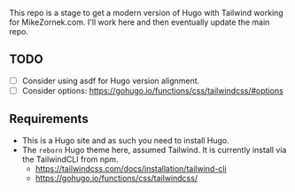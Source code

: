 This repo is a stage to get a modern version of Hugo with Tailwind working for MikeZornek.com. I'll work here and then eventually update the main repo.

## TODO

- [ ] Consider using asdf for Hugo version alignment.
- [ ] Consider options: https://gohugo.io/functions/css/tailwindcss/#options

## Requirements

- This is a Hugo site and as such you need to install Hugo.
- The `reborn` Hugo theme here, assumed Tailwind. It is currently install via the TailwindCLI from npm.
  - https://tailwindcss.com/docs/installation/tailwind-cli
  - https://gohugo.io/functions/css/tailwindcss/
